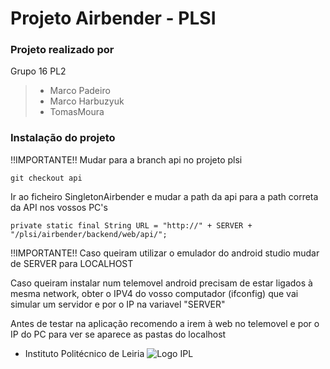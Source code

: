 # Projeto Airbender - PLSI

### Projeto realizado por 
Grupo 16 PL2
>   - Marco Padeiro
>   - Marco Harbuzyuk
>   - TomasMoura

### Instalação do projeto

!!IMPORTANTE!! Mudar para a branch api no projeto plsi
```
git checkout api
```

Ir ao ficheiro SingletonAirbender e mudar a path da api para a path correta da API nos vossos PC's
```
private static final String URL = "http://" + SERVER + "/plsi/airbender/backend/web/api/";
```
!!IMPORTANTE!! Caso queiram utilizar o emulador do android studio mudar de SERVER para LOCALHOST

Caso queiram instalar num telemovel android precisam de estar ligados à mesma network, obter o IPV4 do vosso computador (ifconfig) que vai simular um servidor e por o IP na variavel "SERVER"

Antes de testar na aplicação recomendo a irem à web no telemovel e por o IP do PC para ver se aparece as pastas do localhost


- Instituto Politécnico de Leiria 
![Logo IPL](https://www.ipleiria.pt/wp-content/uploads/2022/04/estg_h.svg)